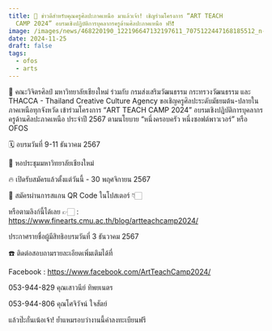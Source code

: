 ```yaml
---
title: 🎉 ข่าวดีสำหรับคุณครูศิลปะภาคเหนือ มาแล้วเจ้า! เชิญร่วมโครงการ “ART TEACH
  CAMP 2024” อบรมเชิงปฏิบัติการบุคลากรครูด้านศิลปะภาคเหนือ ฟรี❗️
image: /images/news/468220190_122196647132197611_7075122447168185512_n-1-.jpg
date: 2024-11-25
draft: false
tags:
  - ofos
  - arts
---
```

🎨 คณะวิจิตรศิลป์ มหาวิทยาลัยเชียงใหม่ ร่วมกับ กรมส่งเสริมวัฒนธรรม กระทรวงวัฒนธรรม และ THACCA - Thailand Creative Culture Agency ขอเชิญครูศิลปะระดับมัธยมต้น-ปลายในภาคเหนือทุกจังหวัด เข้าร่วมโครงการ “ART TEACH CAMP 2024” อบรมเชิงปฏิบัติการบุคลากรครูด้านศิลปะภาคเหนือ ประจำปี 2567 ตามนโยบาย “หนึ่งครอบครัว หนึ่งซอฟต์พาวเวอร์” หรือ OFOS



🗓️ อบรมวันที่ 9-11 ธันวาคม 2567

📍 หอประชุมมหาวิทยาลัยเชียงใหม่



🔥 เปิดรับสมัครแล้วตั้งแต่วันนี้ - 30 พฤศจิกายน 2567

📌 สมัครผ่านการสแกน QR Code ในโปสเตอร์ 👇🏻

หรือตามลิงก์นี้ได้เลย 👉🏻 : https://www.finearts.cmu.ac.th/blog/artteachcamp2024/



ประกาศรายชื่อผู้มีสิทธิอบรมวันที่ 3 ธันวาคม 2567



☎️ ติดต่อสอบถามรายละเอียดเพิ่มเติมได้ที่

Facebook : https://www.facebook.com/ArtTeachCamp2024/

053-944-829 คุณเสาวนีย์ ทิพยเนตร

053-944-806 คุณโศจิวัจน์ ใจสัตย์



แล้วป๊ะกั๋นเน้อเจ้า! ย้ำแหมรอบว่างานนี้ค่าลงทะเบียนฟรี
